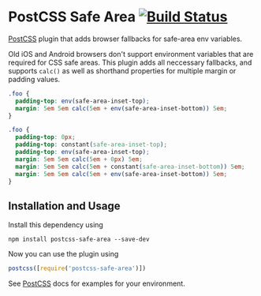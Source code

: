 # PostCSS Safe Area [![Build Status][ci-img]][ci]

[PostCSS] plugin that adds browser fallbacks for safe-area env variables.

[PostCSS]: https://github.com/postcss/postcss
[ci-img]:  https://travis-ci.org/plegner/postcss-safe-area.svg
[ci]:      https://travis-ci.org/plegner/postcss-safe-area

Old iOS and Android browsers don't support environment variables that are required for CSS safe areas. This plugin adds all neccessary fallbacks, and supports `calc()` as well as shorthand properties for multiple margin or padding values.

```css
.foo {
  padding-top: env(safe-area-inset-top);
  margin: 5em 5em calc(5em + env(safe-area-inset-bottom)) 5em;
}
```

```css
.foo {
  padding-top: 0px;
  padding-top: constant(safe-area-inset-top);
  padding-top: env(safe-area-inset-top);
  margin: 5em 5em calc(5em + 0px) 5em;
  margin: 5em 5em calc(5em + constant(safe-area-inset-bottom)) 5em;
  margin: 5em 5em calc(5em + env(safe-area-inset-bottom)) 5em;
}
```

## Installation and Usage

Install this dependency using

```
npm install postcss-safe-area --save-dev
```

Now you can use the plugin using

```js
postcss([require('postcss-safe-area')])
```

See [PostCSS] docs for examples for your environment.
